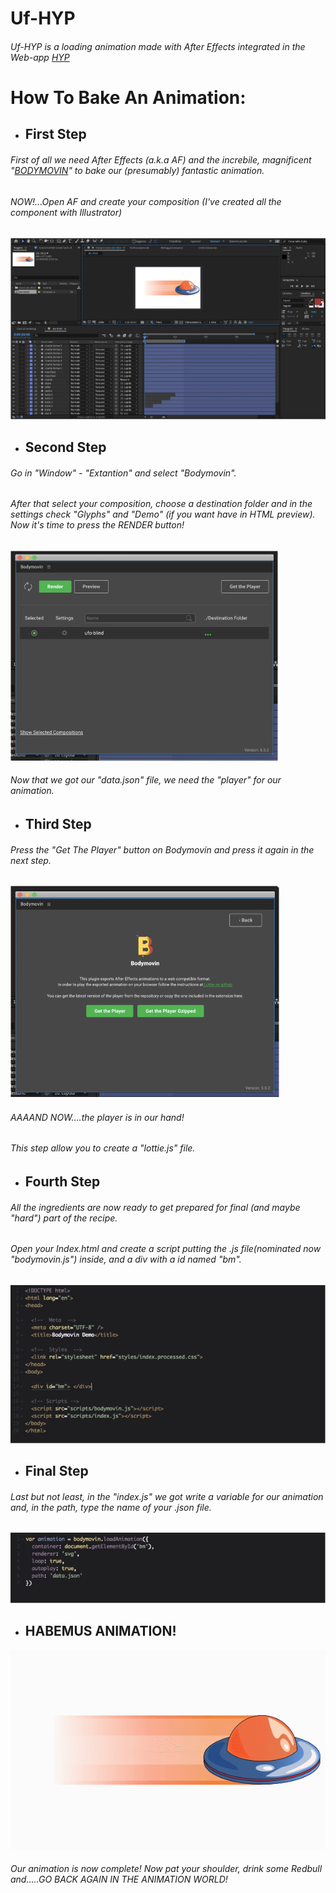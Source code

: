 # Uf-HYP
###### Uf-HYP is a loading animation made with After Effects integrated in the Web-app [HYP](https://happy-beaver-hyp.netlify.com/)







# How To Bake An Animation:


- ## First Step
###### First of all we need After Effects (a.k.a AF) and the increbile, magnificent "[BODYMOVIN](https://aescripts.com/bodymovin/)" to bake our (presumably) fantastic animation.
###### NOW!...Open AF and create your composition (I've created all the component with Illustrator)

![step1](https://github.com/mrhate8/Uf-HYP/blob/master/img/img1.jpg)



- ## Second Step
###### Go in "Window" - "Extantion" and select "Bodymovin".
###### After that select your composition, choose a destination folder and in the settings check "Glyphs" and "Demo" (if you want have in HTML preview). Now it's time to press the RENDER button!
![step2](https://github.com/mrhate8/Uf-HYP/blob/master/img/img2.jpg)

###### Now that we got our "data.json" file, we need the "player" for our animation.



- ## Third Step
###### Press the "Get The Player" button on Bodymovin and press it again in the next step.
![step3](https://github.com/mrhate8/Uf-HYP/blob/master/img/img3.jpg)
###### AAAAND NOW....the player is in our hand!
###### This step allow you to create a "lottie.js" file.

- ## Fourth Step
###### All the ingredients are now ready to get prepared for final (and maybe "hard") part of the recipe.
###### Open your Index.html and create a script putting the .js file(nominated now "bodymovin.js") inside, and a div with a id named "bm".

![step4](https://github.com/mrhate8/Uf-HYP/blob/master/img/img4.png)

- ## Final Step
###### Last but not least, in the "index.js" we got write a variable for our animation and, in the path, type the name of your .json file.

![step5](https://github.com/mrhate8/Uf-HYP/blob/master/img/img5.png)

- ## HABEMUS ANIMATION!

![animation](https://github.com/mrhate8/Uf-HYP/blob/master/ufo-blind.gif)

###### Our animation is now complete! Now pat your shoulder, drink some Redbull and.....GO BACK AGAIN IN THE ANIMATION WORLD!

